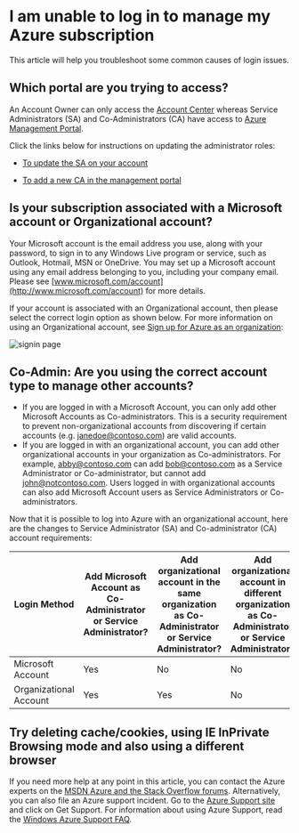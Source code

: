 <properties
	pageTitle="I am unable to log in to manage my Azure subscription | Windows Azure"
	description="Describes the troubleshoot information for some common Azure subscription login issues"
	services="billing"
	documentationCenter=""
	authors="genlin"
	manager="jarrettr"
	editor="na"
	tags="billing"
	/>

<tags
	ms.service="billing"
	ms.date="11/30/2015"
	wacn.date=""/>

# I am unable to log in to manage my Azure subscription

This article will help you troubleshoot some common causes of login issues.

## Which portal are you trying to access?

An Account Owner can only access the [Account Center](https://account.windowsazure.cn/) whereas Service Administrators (SA) and Co-Administrators (CA) have access to [Azure Management Portal](https://manage.windowsazure.cn/).

Click the links below for instructions on updating the administrator roles:

- [To update the SA on your account](/documentation/articles/billing-add-change-azure-subscription-administrator#change-service-administrator-for-a-subscription)

- [To add a new CA in the management portal](/documentation/articles/billing-add-change-azure-subscription-administrator#add-a-co-administrator-for-a-subscription)

## Is your subscription associated with a Microsoft account or Organizational account?

Your Microsoft account is the email address you use, along with your password, to sign in to any Windows Live program or service, such as Outlook, Hotmail, MSN or OneDrive. You may set up a Microsoft account using any email address belonging to you, including your company email. Please see [www.microsoft.com/account](http://www.microsoft.com/account) for more details.

If your account is associated with an Organizational account, then please select the correct login option as shown below. For more information on using an Organizational account, see [Sign up for Azure as an organization](/documentation/articles/sign-up-organization):

![signin page](./media/billing-cannot-login-subscription/signin.png)

## Co-Admin: Are you using the correct account type to manage other accounts?

- If you are logged in with a Microsoft Account, you can only add other Microsoft Accounts as Co-administrators. This is a security requirement to prevent non-organizational accounts from discovering if certain accounts (e.g. janedoe@contoso.com) are valid accounts.
- If you are logged in with an organizational account, you can add other organizational accounts in your organization as Co-administrators. For example, abby@contoso.com can add bob@contoso.com as a Service Administrator or Co-administrator, but cannot add john@notcontoso.com. Users logged in with organizational accounts can also add Microsoft Account users as Service Administrators or Co-administrators.

Now that it is possible to log into Azure with an organizational account, here are the changes to Service Administrator (SA) and Co-administrator (CA) account requirements:

| Login Method| Add Microsoft Account as Co-Administrator or Service Administrator?  |Add organizational account in the same organization as Co-Administrator or Service Administrator? |Add organizational account in different organization as Co-Administrator or Service Administrator?
| ------------- | ------------- |---------------|---------------|
|Microsoft Account |Yes|No|No|
|Organizational Account|Yes|Yes|No|

## Try deleting cache/cookies, using IE InPrivate Browsing mode and also using a different browser

If you need more help at any point in this article, you can contact the Azure experts on the [MSDN Azure and the Stack Overflow forums](/support/forums/). Alternatively, you can also file an Azure support incident. Go to the [Azure Support site](/support/contact/) and click on Get Support. For information about using Azure Support, read the [Windows Azure Support FAQ](/support/faq/).
